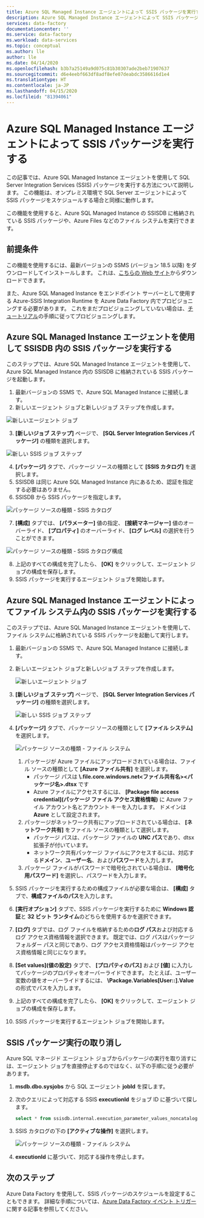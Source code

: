 ```yaml
---
title: Azure SQL Managed Instance エージェントによって SSIS パッケージを実行する
description: Azure SQL Managed Instance エージェントによって SSIS パッケージを実行する方法を説明します。
services: data-factory
documentationcenter: ''
ms.service: data-factory
ms.workload: data-services
ms.topic: conceptual
ms.author: lle
author: lle
ms.date: 04/14/2020
ms.openlocfilehash: b3b7a25149a9d075c81b30307ade2beb71907637
ms.sourcegitcommit: d6e4eebf663df8adf8efe07deabdc3586616d1e4
ms.translationtype: HT
ms.contentlocale: ja-JP
ms.lasthandoff: 04/15/2020
ms.locfileid: "81394061"
---
```

# <a name="execute-ssis-packages-by-azure-sql-managed-instance-agent"></a>Azure SQL Managed Instance エージェントによって SSIS パッケージを実行する
この記事では、Azure SQL Managed Instance エージェントを使用して SQL Server Integration Services (SSIS) パッケージを実行する方法について説明します。 この機能は、オンプレミス環境で SQL Server エージェントによって SSIS パッケージをスケジュールする場合と同様に動作します。

この機能を使用すると、Azure SQL Managed Instance の SSISDB に格納されている SSIS パッケージや、Azure Files などのファイル システムを実行できます。

## <a name="prerequisites"></a>前提条件
この機能を使用するには、最新バージョンの SSMS (バージョン 18.5 以降) をダウンロードしてインストールします。 これは、[こちらの Web サイト](https://docs.microsoft.com/sql/ssms/download-sql-server-management-studio-ssms?view=sql-server-2017)からダウンロードできます。

また、Azure SQL Managed Instance をエンドポイント サーバーとして使用する Azure-SSIS Integration Runtime を Azure Data Factory 内でプロビジョニングする必要があります。 これをまだプロビジョニングしていない場合は、[チュートリアル](tutorial-create-azure-ssis-runtime-portal.md)の手順に従ってプロビジョニングします。 

## <a name="run-ssis-packages-in-ssisdb-by-azure-sql-managed-instance-agent"></a>Azure SQL Managed Instance エージェントを使用して SSISDB 内の SSIS パッケージを実行する
このステップでは、Azure SQL Managed Instance エージェントを使用して、Azure SQL Managed Instance 内の SSISDB に格納されている SSIS パッケージを起動します。
1. 最新バージョンの SSMS で、Azure SQL Managed Instance に接続します。
2. 新しいエージェント ジョブと新しいジョブ ステップを作成します。

![新しいエージェント ジョブ](./media/how-to-invoke-ssis-package-managed-instance-agent/new-agent-job.png)

3. **[新しいジョブ ステップ]** ページで、 **[SQL Server Integration Services パッケージ]** の種類を選択します。

![新しい SSIS ジョブ ステップ](./media/how-to-invoke-ssis-package-managed-instance-agent/new-ssis-job-step.png)

4. **[パッケージ]** タブで、パッケージ ソースの種類として **[SSIS カタログ]** を選択します。
5. SSISDB は同じ Azure SQL Managed Instance 内にあるため、認証を指定する必要はありません。
6. SSISDB から SSIS パッケージを指定します。

![パッケージ ソースの種類 - SSIS カタログ](./media/how-to-invoke-ssis-package-managed-instance-agent/package-source-ssisdb.png)

7. **[構成]** タブでは、 **[パラメーター]** 値の指定、 **[接続マネージャー]** 値のオーバーライド、 **[プロパティ]** のオーバーライド、 **[ログ レベル]** の選択を行うことができます。

![パッケージ ソースの種類 - SSIS カタログ構成](./media/how-to-invoke-ssis-package-managed-instance-agent/package-source-ssisdb-configuration.png)

8. 上記のすべての構成を完了したら、 **[OK]** をクリックして、エージェント ジョブの構成を保存します。
9. SSIS パッケージを実行するエージェント ジョブを開始します。


## <a name="run-ssis-packages-in-file-system-by-azure-sql-managed-instance-agent"></a>Azure SQL Managed Instance エージェントによってファイル システム内の SSIS パッケージを実行する
このステップでは、Azure SQL Managed Instance エージェントを使用して、ファイル システムに格納されている SSIS パッケージを起動して実行します。
1. 最新バージョンの SSMS で、Azure SQL Managed Instance に接続します。
2. 新しいエージェント ジョブと新しいジョブ ステップを作成します。

   ![新しいエージェント ジョブ](./media/how-to-invoke-ssis-package-managed-instance-agent/new-agent-job.png)

3. **[新しいジョブ ステップ]** ページで、 **[SQL Server Integration Services パッケージ]** の種類を選択します。

   ![新しい SSIS ジョブ ステップ](./media/how-to-invoke-ssis-package-managed-instance-agent/new-ssis-job-step.png)

4. **[パッケージ]** タブで、パッケージ ソースの種類として **[ファイル システム]** を選択します。

   ![パッケージ ソースの種類 - ファイル システム](./media/how-to-invoke-ssis-package-managed-instance-agent/package-source-file-system.png)

   1. パッケージが Azure ファイルにアップロードされている場合は、ファイル ソースの種類として **[Azure ファイル共有]** を選択します。
      - パッケージ パスは **\\<storage account name>.file.core.windows.net\<ファイル共有名>\<パッケージ名>.dtsx** です
      - Azure ファイルにアクセスするには、 **[Package file access credential]\(パッケージ ファイル アクセス資格情報\)** に Azure ファイル アカウント名とアカウント キーを入力します。 ドメインは **Azure** として設定されます。
   2. パッケージがネットワーク共有にアップロードされている場合は、 **[ネットワーク共有]** をファイル ソースの種類として選択します。
      - パッケージ パスは、パッケージ ファイルの **UNC パス**であり、dtsx 拡張子が付いています。
      - ネットワーク共有パッケージ ファイルにアクセスするには、対応する**ドメイン**、**ユーザー名**、および**パスワード**を入力します。
   3. パッケージ ファイルがパスワードで暗号化されている場合は、 **[暗号化用パスワード]** を選択し、パスワードを入力します。

 5. SSIS パッケージを実行するための構成ファイルが必要な場合は、 **[構成]** タブで、**構成ファイルのパス**を入力します。
 6. **[実行オプション]** タブで、SSIS パッケージを実行するために **Windows 認証**と **32 ビット ランタイム**のどちらを使用するかを選択できます。
 7. **[ログ]** タブでは、ログ ファイルを格納するための**ログ パス**および対応するログ アクセス資格情報を選択できます。 既定では、ログ パスはパッケージ フォルダー パスと同じであり、ログ アクセス資格情報はパッケージ アクセス資格情報と同じになります。
 8. **[Set values]\(値の設定\)** タブで、 **[プロパティのパス]** および **[値]** に入力してパッケージのプロパティをオーバーライドできます。
 たとえば、ユーザー変数の値をオーバーライドするには、 **\Package.Variables[User::<variable name>].Value** の形式でパスを入力します。
 9. 上記のすべての構成を完了したら、 **[OK]** をクリックして、エージェント ジョブの構成を保存します。
 10. SSIS パッケージを実行するエージェント ジョブを開始します。


 ## <a name="cancel-ssis-package-execution"></a>SSIS パッケージ実行の取り消し
 Azure SQL マネージド エージェント ジョブからパッケージの実行を取り消すには、エージェント ジョブを直接停止するのではなく、以下の手順に従う必要があります。
 1. **msdb.dbo.sysjobs** から SQL エージェント **jobId** を探します。
 2. 次のクエリによって対応する SSIS **executionId** をジョブ ID に基づいて探します。
    ```sql
    select * from ssisdb.internal.execution_parameter_values_noncatalog where  parameter_value = 'SQL_Agent_Job_{jobId}' order by execution_id desc
    ```
 3. SSIS カタログの下の **[アクティブな操作]** を選択します。

    ![パッケージ ソースの種類 - ファイル システム](./media/how-to-invoke-ssis-package-managed-instance-agent/catalog-active-operations.png)

 4. **executionId** に基づいて、対応する操作を停止します。

## <a name="next-steps"></a>次のステップ
 Azure Data Factory を使用して、SSIS パッケージのスケジュールを設定することもできます。 詳細な手順については、[Azure Data Factory イベント トリガー](how-to-create-event-trigger.md)に関する記事を参照してください。 